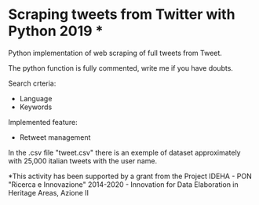 # Scraping tweets from Twitter with Python 2019 *

Python implementation of web scraping of full tweets from Tweet.

The python function is fully commented, write me if you have doubts.

Search crteria: 
  - Language
  - Keywords

Implemented feature:
  - Retweet management
  
In the .csv file "tweet.csv" there is an exemple of dataset approximately with 25,000 italian tweets with the user name.

*This activity has been supported by a grant from the Project IDEHA - PON "Ricerca e Innovazione" 2014-2020 - Innovation for Data Elaboration in Heritage Areas, Azione II
